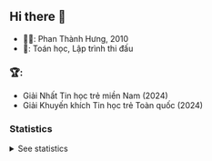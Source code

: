 ## Hi there 👋

- 💁‍♂️: Phan Thành Hưng, 2010
- 🔮: Toán học, Lập trình thi đấu

### 🏆:
- Giải Nhất Tin học trẻ miền Nam (2024)
- Giải Khuyến khích Tin học trẻ Toàn quốc (2024)

<!--
**hungg261/hungg261** is a ✨ _special_ ✨ repository because its `README.md` (this file) appears on your GitHub profile.

Here are some ideas to get you started:

- 🔭 I’m currently working on ...
- 🌱 I’m currently learning ...
- 👯 I’m looking to collaborate on ...
- 🤔 I’m looking for help with ...
- 💬 Ask me about ...
- 📫 How to reach me: ...
- 😄 Pronouns: ...
- ⚡ Fun fact: ...
-->

### Statistics
<details>
  <summary>See statistics</summary>

  <br>
  
  <p align="center">
    <a href="https://github.com/hungg261">
      <img src="http://github-profile-summary-cards.vercel.app/api/cards/profile-details?username=hungg261&theme=github_dark">
    </a>
    <a href="https://github.com/hungg261">
      <img src="http://github-profile-summary-cards.vercel.app/api/cards/repos-per-language?username=hungg261&theme=github_dark">
    </a>
    <a href="https://github.com/hungg261">
      <img src="http://github-profile-summary-cards.vercel.app/api/cards/most-commit-language?username=hungg261&theme=github_dark">
    </a>
    <a href="https://github.com/hungg261">
      <img src="http://github-profile-summary-cards.vercel.app/api/cards/stats?username=hungg261&theme=github_dark">
    </a>
    <a href="https://github.com/hungg261">
      <img src="http://github-profile-summary-cards.vercel.app/api/cards/productive-time?username=hungg261&theme=github_dark&utcOffset=8">
    </a><br>
    <a href="https://git.io/streak-stats"><img src="https://github-readme-streak-stats.herokuapp.com?user=hungg261&theme=github-dark&border_radius=5&card_width=680" alt="GitHub Streak"></a><br><br>
  </p>
  
</details>
